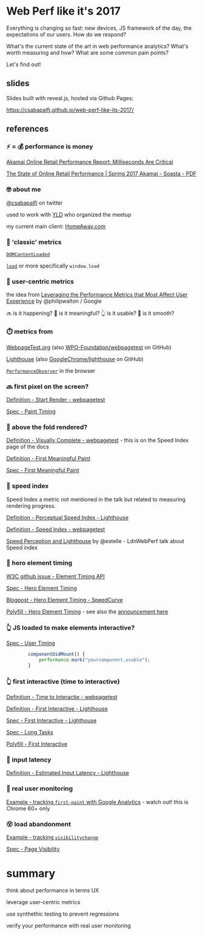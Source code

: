 # Web Perf like it's 2017

Everything is changing so fast: new devices, JS framework of the day, the expectations of our users. How do we respond?

What's the current state of the art in web performance analytics? What's worth measuring and how? What are some common pain points?

Let's find out!

## slides

Slides built with reveal.js, hosted via Github Pages:

https://csabapalfi.github.io/web-perf-like-its-2017/

## references

### ⚡ = 💰 performance is money

[Akamai Online Retail Performance Report: Milliseconds Are Critical](https://www.akamai.com/uk/en/about/news/press/2017-press/akamai-releases-spring-2017-state-of-online-retail-performance-report.jsp)

[The State of Online Retail Performance | Spring 2017 Akamai - Soasta - PDF](https://www.soasta.com/wp-content/uploads/2017/04/State-of-Online-Retail-Performance-Spring-2017.pdf)

### 🤓 about me

[@csabapalfi](https://twitter.com/csabapalfi) on twitter

used to work with [YLD](https://www.yld.io/) who organized the meetup

my current main client: [HomeAway.com](https://www.homeaway.com/)

### 🏁 'classic' metrics

[`DOMContentLoaded`](https://developer.mozilla.org/en-US/docs/Web/Events/DOMContentLoaded)

[`load`](https://developer.mozilla.org/en-US/docs/Web/Events/load) or more specifically `window.load`

### 👫 user-centric metrics

the idea from [Leveraging the Performance Metrics that Most Affect User Experience](https://developers.google.com/web/updates/2017/06/user-centric-performance-metrics) by @philipwalton / Google

🔜 is it happening? 🤔 is it meaningful? 👆 is it usable? 🥃 is it smooth?

### ⏱️ metrics from

[WebpageTest.org](https://www.webpagetest.org/) 
(also [WPO-Foundation/webpagetest](https://github.com/WPO-Foundation/webpagetest) on GitHub)

[Lighthouse](https://developers.google.com/web/tools/lighthouse/)
(also [GoogleChrome/lighthouse](https://github.com/GoogleChrome/lighthouse) on GitHub)

[`PerformanceObserver`](https://developer.mozilla.org/en-US/docs/Web/API/PerformanceObserver) in the browser

### 🔜 first pixel on the screen?

[Definition - Start Render - webpagetest](https://sites.google.com/a/webpagetest.org/docs/using-webpagetest/metrics)

[Spec - Paint Timing](https://w3c.github.io/paint-timing/)

### 🤔 above the fold rendered?

[Definition - Visually Complete - webpagetest](https://sites.google.com/a/webpagetest.org/docs/using-webpagetest/metrics/speed-index) - this is on the Speed Index page of the docs

[Definition - First Meaningful Paint](https://developers.google.com/web/tools/lighthouse/audits/first-meaningful-paint)

[Spec - First Meaningful Paint](https://docs.google.com/document/d/1BR94tJdZLsin5poeet0XoTW60M0SjvOJQttKT-JK8HI/view)


### 🤔 speed index

Speed Index a metric not mentioned in the talk but related to measuring rendering progress.

[Definition - Perceptual Speed Index - Lighthouse](https://developers.google.com/web/tools/lighthouse/audits/speed-index)

[Definition - Speed Index - webpagetest](https://sites.google.com/a/webpagetest.org/docs/using-webpagetest/metrics/speed-index)

[Speed Perception and Lighthouse](https://ldnwebperf.org/events/speed-perception-and-lighthouse/) by @estelle - LdnWebPerf talk about Speed index

### 🤔 hero element timing

[W3C github issue - Element Timing API](https://github.com/w3c/charter-webperf/issues/30)

[Spec - Hero Element Timing](https://docs.google.com/document/d/1yRYfYR1DnHtgwC4HRR04ipVVhT1h5gkI6yPmKCgJkyQ/edit#)

[Blogpost - Hero Element Timing - SpeedCurve](https://speedcurve.com/blog/web-performance-monitoring-hero-times/)

[Polyfill - Hero Element Timing](https://github.com/tdresser/hero-element-polyfill) - see also the [announcement here](https://groups.google.com/a/chromium.org/forum/m/#!topic/progressive-web-metrics/ND6JVZRWqqg)

### 👆 JS loaded to make elements interactive?

[Spec - User Timing](https://www.w3.org/TR/user-timing/)

```js
        componentDidMount() {
            performance.mark("yourcomponent.usable");
        }
``` 

### 👆 first interactive (time to interactive)

[Definition - Time to Interactie - webpagetest](https://github.com/WPO-Foundation/webpagetest/blob/master/docs/Metrics/TimeToInteractive.md)

[Definition - First Interactive - Lighthouse](https://developers.google.com/web/tools/lighthouse/audits/first-interactive)

[Spec - First Interactive - Lighthouse](https://docs.google.com/document/d/1GGiI9-7KeY3TPqS3YT271upUVimo-XiL5mwWorDUD4c/edit)

[Spec - Long Tasks](https://w3c.github.io/longtasks/)

[Polyfill - First Interactive](https://github.com/GoogleChromeLabs/tti-polyfill)

### 🥃 input latency

[Definition - Estimated Input Latency - Lighthouse](https://developers.google.com/web/tools/lighthouse/audits/estimated-input-latency)

### 👥 real user monitoring

[Example - tracking `first-paint` with Google Analytics](https://developers.google.com/web/updates/2017/06/user-centric-performance-metrics#tracking_fpfcp) - watch out! this is Chrome 60+ only

### 😵 load abandonment

[Example - tracking `visibilitychange`](https://developers.google.com/web/updates/2017/06/user-centric-performance-metrics#load_abandonment)

[Spec - Page Visibility](https://www.w3.org/TR/page-visibility-2/)

# summary

think about performance in terms UX

leverage user-centric metrics

use synthethic testing to prevent regressions

verify your performance with real user monitoring














